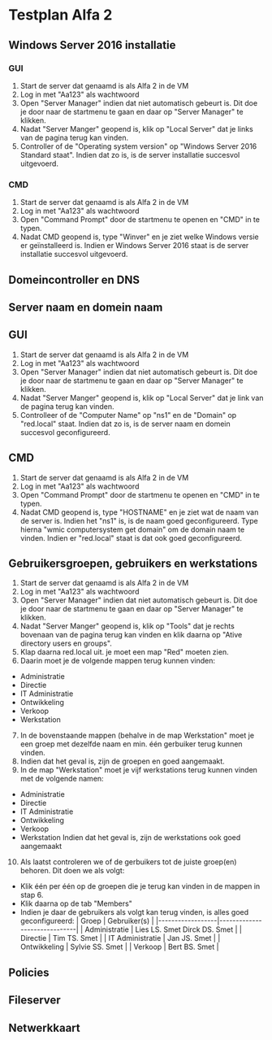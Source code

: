 # Testplan Alfa 2
## Windows Server 2016 installatie

### GUI
1. Start de server dat genaamd is als Alfa 2 in de VM
2. Log in met "Aa123" als wachtwoord
3. Open "Server Manager" indien dat niet automatisch gebeurt is. Dit doe je door naar de startmenu te gaan en daar op "Server Manager" te klikken.
4. Nadat "Server Manger" geopend is, klik op "Local Server" dat je links van de pagina terug kan vinden.
5. Controller of de "Operating system version" op "Windows Server 2016 Standard staat". Indien dat zo is, is de server installatie succesvol uitgevoerd.

### CMD
1. Start de server dat genaamd is als Alfa 2 in de VM
2. Log in met "Aa123" als wachtwoord
3. Open "Command Prompt" door de startmenu te openen en "CMD" in te typen.
4. Nadat CMD geopend is, type "Winver" en je ziet welke Windows versie er geïnstalleerd is. Indien er Windows Server 2016 staat is de server installatie succesvol uitgevoerd.

## Domeincontroller en DNS



## Server naam en domein naam

## GUI
1. Start de server dat genaamd is als Alfa 2 in de VM
2. Log in met "Aa123" als wachtwoord
3. Open "Server Manager" indien dat niet automatisch gebeurt is. Dit doe je door naar de startmenu te gaan en daar op "Server Manager" te klikken.
4. Nadat "Server Manger" geopend is, klik op "Local Server" dat je link van de pagina terug kan vinden.
5. Controlleer of de "Computer Name" op "ns1" en de "Domain" op "red.local" staat. Indien dat zo is, is de server naam en domein succesvol geconfigureerd.

## CMD

1. Start de server dat genaamd is als Alfa 2 in de VM
2. Log in met "Aa123" als wachtwoord
3. Open "Command Prompt" door de startmenu te openen en "CMD" in te typen.
4. Nadat CMD geopend is, type "HOSTNAME" en je ziet wat de naam van de server is. Indien het "ns1" is, is de naam goed geconfigureerd. Type hierna "wmic computersystem get domain" om de domain naam te vinden. Indien er "red.local" staat is dat ook goed geconfigureerd.

## Gebruikersgroepen, gebruikers en werkstations

1. Start de server dat genaamd is als Alfa 2 in de VM
2. Log in met "Aa123" als wachtwoord
3. Open "Server Manager" indien dat niet automatisch gebeurt is. Dit doe je door naar de startmenu te gaan en daar op "Server Manager" te klikken.
4. Nadat "Server Manger" geopend is, klik op "Tools" dat je rechts bovenaan van de pagina terug kan vinden en klik daarna op "Ative directory users en groups".
5. Klap daarna red.local uit. je moet een map "Red" moeten zien.
6. Daarin moet je de volgende mappen terug kunnen vinden:
 - Administratie
 - Directie
 - IT Administratie
 - Ontwikkeling
 - Verkoop
 - Werkstation
7. In de bovenstaande mappen (behalve in de map Werkstation" moet je een groep met dezelfde naam en min. één gerbuiker terug kunnen vinden.
8. Indien dat het geval is, zijn de groepen en goed aangemaakt.
9. In de map "Werkstation" moet je vijf werkstations terug kunnen vinden met de volgende namen:
 - Administratie
 - Directie
 - IT Administratie
 - Ontwikkeling
 - Verkoop
 - Werkstation
 Indien dat het geval is, zijn de werkstations ook goed aangemaakt
 10. Als laatst controleren we of de gerbuikers tot de juiste groep(en) behoren. Dit doen we als volgt:
 - Klik één per één op de groepen die je terug kan vinden in de mappen in stap 6.
 - Klik daarna op de tab "Members"
 - Indien je daar de gebruikers als volgt kan terug vinden, is alles goed geconfigureerd:
| Groep            | Gebruiker(s)                 |
|------------------|------------------------------|
| Administratie    | Lies LS. Smet Dirck DS. Smet |
| Directie         | Tim TS. Smet                 |
| IT Administratie | Jan JS. Smet                 |
| Ontwikkeling     | Sylvie SS. Smet              |
| Verkoop          | Bert BS. Smet                |
## Policies

## Fileserver

## Netwerkkaart
